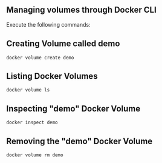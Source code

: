 ## Managing volumes through Docker CLI

Execute the following commands:


## Creating Volume called demo
```
docker volume create demo
```


## Listing Docker Volumes

```
docker volume ls
```

## Inspecting "demo" Docker Volume

```
docker inspect demo
```


## Removing the "demo" Docker Volume
```
docker volume rm demo
```

